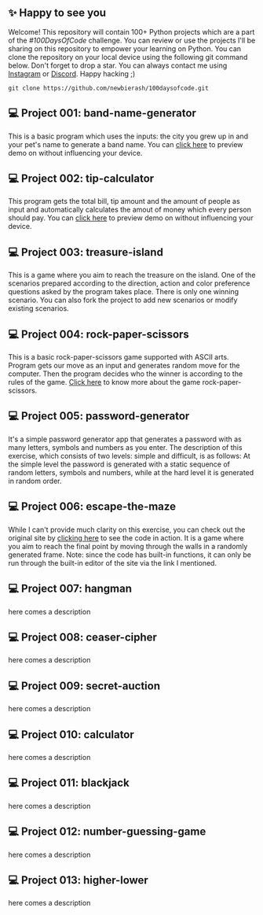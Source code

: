 ## ✨ Happy to see you
Welcome! This repository will contain 100+ Python projects which are a part of the <i>#100DaysOfCode</i> challenge. You can review or use the projects I'll be sharing on this repository to empower your learning on Python. You can clone the repository on your local device using the following git command below. Don't forget to drop a star. You can always contact me using [Instagram](https://instagram.com/rashh.is) or [Discord](https://discord.com/users/906233193609453572). Happy hacking ;)
```
git clone https://github.com/newbierash/100daysofcode.git
```

## 💻 Project 001: band-name-generator
This is a basic program which uses the inputs: the city you grew up in and your pet's name to generate a band name. You can [click here](https://appbrewery.github.io/python-day1-demo/) to preview demo on without influencing your device.

## 💻 Project 002: tip-calculator
This program gets the total bill, tip amount and the amount of people as input and automatically calculates the amout of money which every person should pay. You can [click here](https://appbrewery.github.io/python-day2-demo/) to preview demo on without influencing your device.

## 💻 Project 003: treasure-island
This is a game where you aim to reach the treasure on the island. One of the scenarios prepared according to the direction, action and color preference questions asked by the program takes place. There is only one winning scenario. You can also fork the project to add new scenarios or modify existing scenarios.

## 💻 Project 004: rock-paper-scissors
This is a basic rock-paper-scissors game supported with ASCII arts. Program gets our move as an input and generates random move for the computer. Then the program decides who the winner is according to the rules of the game. [Click here](https://wrpsa.com/) to know more about the game rock-paper-scissors.

## 💻 Project 005: password-generator
It's a simple password generator app that generates a password with as many letters, symbols and numbers as you enter. The description of this exercise, which consists of two levels: simple and difficult, is as follows: At the simple level the password is generated with a static sequence of random letters, symbols and numbers, while at the hard level it is generated in random order.

## 💻 Project 006: escape-the-maze
While I can't provide much clarity on this exercise, you can check out the original site by [clicking here](https://reeborg.ca/reeborg.html?lang=en&mode=python&menu=worlds%2Fmenus%2Freeborg_intro_en.json&name=Maze&url=worlds%2Ftutorial_en%2Fmaze1.json) to see the code in action. It is a game where you aim to reach the final point by moving through the walls in a randomly generated frame. Note: since the code has built-in functions, it can only be run through the built-in editor of the site via the link I mentioned.

## 💻 Project 007: hangman
here comes a description

## 💻 Project 008: ceaser-cipher
here comes a description

## 💻 Project 009: secret-auction
here comes a description

## 💻 Project 010: calculator
here comes a description

## 💻 Project 011: blackjack
here comes a description

## 💻 Project 012: number-guessing-game
here comes a description

## 💻 Project 013: higher-lower
here comes a description
